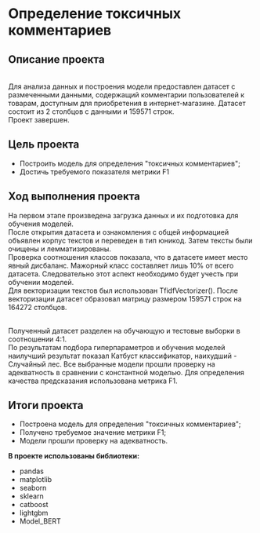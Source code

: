 # Определение токсичных комментариев
## Описание проекта

<br>Для анализа данных и построения модели предоставлен датасет с размеченными данными, содержащий комментарии пользователей к товарам, доступным для приобретения в интернет-магазине.
 Датасет состоит из 2 столбцов с данными и 159571 строк.
<br>Проект завершен.

## Цель проекта
- Построить модель для определения "токсичных комментариев";
- Достичь требуемого показателя метрики F1

## Ход выполнения проекта
На первом этапе произведена загрузка данных и их подготовка для обучения моделей.
<br>После открытия датасета и ознакомления с общей информацией объявлен корпус текстов и переведен в тип юникод. Затем тексты были очищены и лемматизированы.
<br>Проверка соотношения классов показала, что в датасете имеет место явный дисбаланс. Мажорный класс составляет лишь 10% от всего датасета. 
Следовательно этот аспект необходимо будет учесть при обучении моделей.
<br>Для векторизации текстов был использован TfidfVectorizer(). После векторизации датасет  образовал матрицу размером 159571 строк на 164272 столбцов.

<br>Полученный датасет разделен на обучающую и тестовые выборки в соотношении 4:1.
<br>По результатам подбора гиперпараметров и обучения моделей наилучший результат показал Катбуст классификатор, наихудший - Случайный лес. 
Все выбранные модели прошли проверку на адекватность в сравнении с константной моделью. Для определения качества предсказания использована метрика F1.

## Итоги проекта
- Построена модель для определения "токсичных комментариев";
- Получено требуемое значение метрики F1;
- Модели прошли проверку на адекватность.

**В проекте использованы библиотеки:**
- pandas
- matplotlib
- seaborn
- sklearn
- catboost
- lightgbm
- Model_BERT
